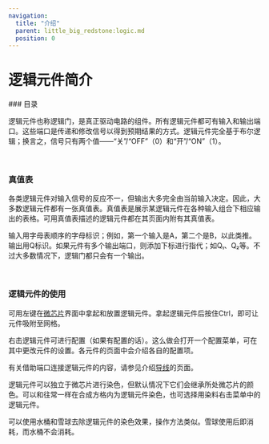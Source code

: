 ```yaml
---
navigation:
  title: "介绍"
  parent: little_big_redstone:logic.md
  position: 0
---
```


# 逻辑元件简介

<FloatingColumn align="right">
	### 目录
	<LogicIndex />
</FloatingColumn>

逻辑元件也称逻辑门，是真正驱动电路的组件。所有逻辑元件都可有输入和输出端口。这些端口是传递和修改信号以得到预期结果的方式。逻辑元件完全基于布尔逻辑；换言之，信号只有两个值——“关”/“OFF”（0）和“开”/“ON”（1）。

<br />

### 真值表

各类逻辑元件对输入信号的反应不一，但输出大多完全由当前输入决定。因此，大多数逻辑元件都有一张真值表。真值表是展示某逻辑元件在各种输入组合下相应输出的表格。可用真值表描述的逻辑元件都在其页面内附有其真值表。

输入用字母表顺序的字母标识；例如，第一个输入是A，第二个是B，以此类推。输出用Q标识。如果元件有多个输出端口，则添加下标进行指代；如Q₁、Q₂等。不过大多数情况下，逻辑门都只会有一个输出。

<br />

### 逻辑元件的使用

可用左键在[微芯片](../microchips.md)界面中拿起和放置逻辑元件。拿起逻辑元件后按住Ctrl，即可让元件吸附至网格。

右击逻辑元件可进行配置（如果有配置的话）。这么做会打开一个配置菜单，可在其中更改元件的设置。各元件的页面中会介绍各自的配置项。

有关借助端口连接逻辑元件的内容，请参见介绍[导线](../redstone_bits.md)的页面。

逻辑元件可以独立于微芯片进行染色，但默认情况下它们会继承所处微芯片的颜色。可以和往常一样在合成方格内为逻辑元件染色，也可选择用染料右击菜单中的逻辑元件。

可以使用水桶和雪球去除逻辑元件的染色效果，操作方法类似。雪球使用后即消耗，而水桶不会消耗。